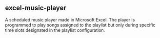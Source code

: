 ## excel-music-player
A scheduled music player made in Microsoft Excel. The player is programmed to play songs assigned to the playlist but only during specific time slots designated in the playlist configuration.
